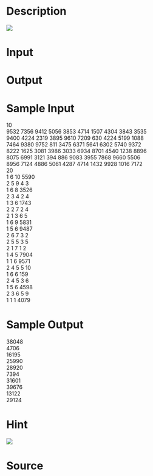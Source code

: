 
# Description

<div class="content"> <img border="0" src="/source/bzoj/2104/img/aHR0cHM6Ly9seWRzeS5jb20vSnVkZ2VPbmxpbmUvaW1hZ2VzLzIxMDQuanBn.jpg"/> 
</div>

# Input

<div class="content"></div>

# Output

<div class="content"></div>

# Sample Input

<div class="content"><span class="sampledata">10<br/>
9532 7356 9412 5056 3853 4714 1507 4304 3843 3535 <br/>
9400 4224 2319 3895 9610 7209 630 4224 5199 1088 <br/>
7464 9380 9752 811 3475 6371 5641 6302 5740 9372 <br/>
8222 1625 3081 3986 3033 6934 8701 4540 1238 8896 <br/>
8075 6991 3121 394 886 9083 3955 7868 9660 5506 <br/>
8956 7124 4886 5061 4287 4714 1432 9928 1016 7172 <br/>
20<br/>
1 6 10 5590<br/>
2 5 9 4 3<br/>
1 6 8 3526<br/>
2 3 4 2 4<br/>
1 3 6 1743<br/>
2 2 7 2 4<br/>
2 1 3 6 5<br/>
1 6 9 5831<br/>
1 5 6 9487<br/>
2 6 7 3 2<br/>
2 5 5 3 5<br/>
2 1 7 1 2<br/>
1 4 5 7904<br/>
1 1 6 9571<br/>
2 4 5 5 10<br/>
1 6 6 159<br/>
2 4 5 3 6<br/>
1 5 6 4598<br/>
2 3 6 5 9<br/>
1 1 1 4079<br/>
</span></div>

# Sample Output

<div class="content"><span class="sampledata">38048<br/>
4706<br/>
16195<br/>
25990<br/>
28920<br/>
7394<br/>
31601<br/>
39676<br/>
13122<br/>
29124<br/>
</span></div>

# Hint

<div class="content"><p><img border="0" src="/source/bzoj/2104/img/aHR0cHM6Ly9seWRzeS5jb20vSnVkZ2VPbmxpbmUvaW1hZ2VzLzIxMDRfMS5qcGc=.jpg"/> <br/>
</p></div>

# Source

<div class="content"><p><a href="problemset.php?search="></a></p></div>

